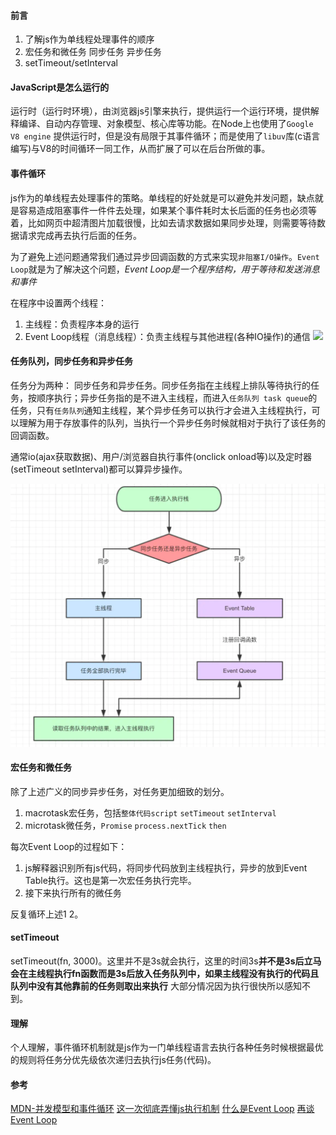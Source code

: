 #### 前言

1. 了解js作为单线程处理事件的顺序
2. 宏任务和微任务 同步任务 异步任务
3. setTimeout/setInterval



#### JavaScript是怎么运行的

运行时（运行时环境），由浏览器js引擎来执行，提供运行一个运行环境，提供解释编译、自动内存管理、对象模型、核心库等功能。在Node上也使用了`Google V8 engine` 提供运行时，但是没有局限于其事件循环；而是使用了`libuv`库(c语言编写)与V8的时间循环一同工作，从而扩展了可以在后台所做的事。



#### 事件循环

js作为的单线程去处理事件的策略。单线程的好处就是可以避免并发问题，缺点就是容易造成阻塞事件一件件去处理，如果某个事件耗时太长后面的任务也必须等着，比如网页中超清图片加载很慢，比如去请求数据如果同步处理，则需要等待数据请求完成再去执行后面的任务。

为了避免上述问题通常我们通过异步回调函数的方式来实现`非阻塞I/O操作`。`Event Loop`就是为了解决这个问题，*Event Loop是一个程序结构，用于等待和发送消息和事件* 

在程序中设置两个线程：

1. 主线程：负责程序本身的运行
2. Event Loop线程（消息线程）：负责主线程与其他进程(各种IO操作)的通信
   ![](http://www.ruanyifeng.com/blogimg/asset/201310/2013102004.png)



#### 任务队列，同步任务和异步任务

任务分为两种： 同步任务和异步任务。同步任务指在主线程上排队等待执行的任务，按顺序执行；异步任务指的是不进入主线程，而进入`任务队列 task queue`的任务，只有`任务队列`通知主线程，某个异步任务可以执行才会进入主线程执行，可以理解为用于存放事件的队列，当执行一个异步任务时候就相对于执行了该任务的回调函数。

通常io(ajax获取数据)、用户/浏览器自执行事件(onclick onload等)以及定时器(setTimeout setInterval)都可以算异步操作。

![image-20200610234118496](../imgs/image-20200610234118496.png)



#### 宏任务和微任务

除了上述广义的同步异步任务，对任务更加细致的划分。

1. macrotask宏任务，包括`整体代码script` `setTimeout` `setInterval`
2. microtask微任务，`Promise` `process.nextTick` `then`

每次Event Loop的过程如下：

1. js解释器识别所有js代码，将同步代码放到主线程执行，异步的放到Event Table执行。这也是第一次宏任务执行完毕。
2. 接下来执行所有的微任务

反复循环上述1 2。



#### setTimeout

setTimeout(fn, 3000)。这里并不是3s就会执行，这里的时间3s**并不是3s后立马会在主线程执行fn函数而是3s后放入任务队列中，如果主线程没有执行的代码且队列中没有其他靠前的任务则取出来执行** 大部分情况因为执行很快所以感知不到。



#### 理解

个人理解，事件循环机制就是js作为一门单线程语言去执行各种任务时候根据最优的规则将任务分优先级依次递归去执行js任务(代码)。



#### 参考

[MDN-并发模型和事件循环](https://developer.mozilla.org/zh-CN/docs/Web/JavaScript/EventLoop)
[这一次彻底弄懂js执行机制](https://juejin.im/post/59e85eebf265da430d571f89)
[什么是Event Loop](http://www.ruanyifeng.com/blog/2013/10/event_loop.html)
[再谈Event Loop](http://www.ruanyifeng.com/blog/2014/10/event-loop.html)





